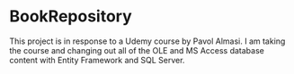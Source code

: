 # BookRepository
This project is in response to a Udemy course by Pavol Almasi. I am taking the course and changing out all of the OLE and MS Access database content with Entity Framework and SQL Server.
